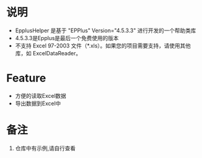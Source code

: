 # 说明

- EpplusHelper 是基于 "EPPlus" Version="4.5.3.3"   进行开发的一个帮助类库
- 4.5.3.3是Epplus是最后一个免费使用的版本
- 不支持 Excel 97-2003 文件（*.xls）。如果您的项目需要支持，请使用其他库，如 ExcelDataReader。

# Feature

- 方便的读取Excel数据
- 导出数据到Excel中

# 备注

1. 仓库中有示例,请自行查看



